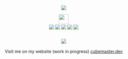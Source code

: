 <div align="center">
  <br>
  <img src="https://readme-typing-svg.demolab.com?font=Intellij+Jetbrains&pause=1000&width=435&lines=I'm+a+hobby+developer" />
</div>
<p align="center">
  <img src = "https://media2.giphy.com/media/QssGEmpkyEOhBCb7e1/giphy.gif?cid=ecf05e47a0n3gi1bfqntqmob8g9aid1oyj2wr3ds3mg700bl&rid=giphy.gif" width = 32px> 
  <br>
  <img align="center" src="https://img.shields.io/badge/python-3670A0?style=for-the-badge&logo=python&logoColor=ffdd54"></img>
  <img align="center" src="https://img.shields.io/badge/mysql-%2300f.svg?style=for-the-badge&logo=mysql&logoColor=white"></img>
  <img align="center" src="https://img.shields.io/badge/sqlite-%2307405e.svg?style=for-the-badge&logo=sqlite&logoColor=white"></img>
  <img align="center" src="https://img.shields.io/badge/Linux-FCC624?style=for-the-badge&logo=linux&logoColor=black"></img>
  <img align="center" src="https://img.shields.io/badge/docker-%230db7ed.svg?style=for-the-badge&logo=docker&logoColor=white"></img>
</p>
<div align="center">
<br>
<img src="https://visitcount.itsvg.in/api?id=cube-m4st3r&icon=0&color=0"></img>
</div>
<div align="center">
  <br>
  Visit me on my website (work in progress)
  <a href="https://www.cubemaster.dev">cubemaster.dev</a>
</div>

